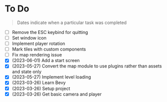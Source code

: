 # To Do

> Dates indicate when a particular task was completed

- [ ] Remove the ESC keybind for quitting
- [ ] Set window icon
- [ ] Implement player rotation
- [ ] Mark tiles with custom components
- [ ] Fix map rendering issue
- [x] (2023-06-01) Add a start screen
- [x] (2023-05-27) Convert the map module to use plugins rather than assets and state only
- [x] (2023-05-27) Implement level loading
- [x] (2023-03-26) Learn Bevy 
- [x] (2023-03-26) Setup project
- [x] (2023-03-26) Get basic camera and player
